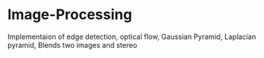 # Image-Processing
Implementaion of edge detection, optical flow, Gaussian Pyramid, Laplacian pyramid, Blends two images and stereo 

